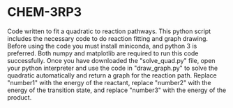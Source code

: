 # CHEM-3RP3
Code written to fit a quadratic to reaction pathways.
This python script includes the necessary code to do reaction fitting and graph drawing. Before using the code you must install miniconda, and python 3 is preferred. Both numpy and matplotlib are required to run this code successfully. Once you have downloaded the "solve_quad.py" file, open your python interpreter and use the code in "draw_graph.py" to solve the quadratic automatically and return a graph for the reaction path. Replace "number1" with the energy of the reactant, replace "number2" with the energy of the transition state, and replace "number3" with the energy of the product.